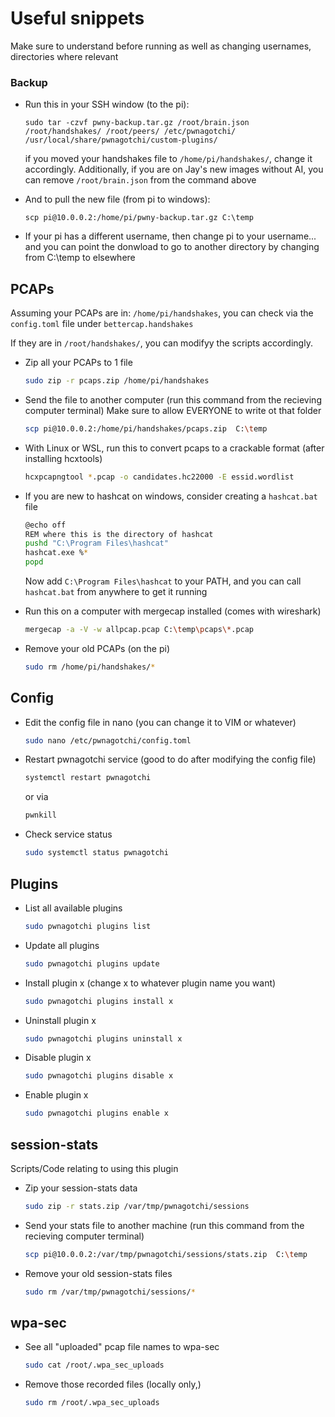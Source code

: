 # Useful snippets

Make sure to understand before running as well as changing usernames, directories where relevant

### Backup

* Run this in your SSH window (to the pi):

    ```sudo tar -czvf pwny-backup.tar.gz /root/brain.json /root/handshakes/ /root/peers/ /etc/pwnagotchi/ /usr/local/share/pwnagotchi/custom-plugins/```

    if you moved your handshakes file to ```/home/pi/handshakes/```, change it accordingly. Additionally, if you are on Jay's new images without AI, you can remove ```/root/brain.json``` from the command above
  
* And to pull the new file (from pi to windows):

    ```scp pi@10.0.0.2:/home/pi/pwny-backup.tar.gz C:\temp``` 

* If your pi has a different username, then change pi to your username... and you can point the donwload to go to another directory by changing from C:\temp to elsewhere


## PCAPs

Assuming your PCAPs are in: ```/home/pi/handshakes```, you can check via the ```config.toml``` file under ```bettercap.handshakes```

If they are in ```/root/handshakes/```, you can modifyy the scripts accordingly.

* Zip all your PCAPs to 1 file

    ```bash
    sudo zip -r pcaps.zip /home/pi/handshakes
    ```

* Send the file to another computer (run this command from the recieving computer terminal)
Make sure to allow EVERYONE to write ot that folder 

    ```bash
    scp pi@10.0.0.2:/home/pi/handshakes/pcaps.zip  C:\temp
    ```

* With Linux or WSL, run this to convert pcaps to a crackable format (after installing hcxtools)

    ```bash
    hcxpcapngtool *.pcap -o candidates.hc22000 -E essid.wordlist
    ```

* If you are new to hashcat on windows, consider creating a ```hashcat.bat``` file 

    ```bash
    @echo off
    REM where this is the directory of hashcat
    pushd "C:\Program Files\hashcat" 
    hashcat.exe %*
    popd
    ```

    Now add ```C:\Program Files\hashcat``` to your PATH, and you can call ```hashcat.bat``` from anywhere to get it running

* Run this on a computer with mergecap installed (comes with wireshark)

    ```bash
    mergecap -a -V -w allpcap.pcap C:\temp\pcaps\*.pcap
    ```

* Remove your old PCAPs (on the pi)

    ```bash
    sudo rm /home/pi/handshakes/*
    ```


## Config

* Edit the config file in nano (you can change it to VIM or whatever)

    ```bash
    sudo nano /etc/pwnagotchi/config.toml
    ```

* Restart pwnagotchi service (good to do after modifying the config file)

    ```bash
    systemctl restart pwnagotchi
    ```

    or via 
     ```bash
    pwnkill
    ```

* Check service status

    ```bash
    sudo systemctl status pwnagotchi
    ```

## Plugins

* List all available plugins

    ```bash
    sudo pwnagotchi plugins list
    ```
    
* Update all plugins

    ```bash
    sudo pwnagotchi plugins update
    ```

* Install plugin x (change x to whatever plugin name you want)

    ```bash
    sudo pwnagotchi plugins install x
    ```

* Uninstall plugin x

    ```bash
    sudo pwnagotchi plugins uninstall x
    ```

* Disable plugin x

    ```bash
    sudo pwnagotchi plugins disable x
    ```

* Enable plugin x

    ```bash
    sudo pwnagotchi plugins enable x
    ```


## session-stats 

Scripts/Code relating to using this plugin

* Zip your session-stats data

    ```bash
    sudo zip -r stats.zip /var/tmp/pwnagotchi/sessions
    ```

* Send your stats file to another machine (run this command from the recieving computer terminal)

    ```bash
    scp pi@10.0.0.2:/var/tmp/pwnagotchi/sessions/stats.zip  C:\temp
    ```

* Remove your old session-stats files

    ```bash
    sudo rm /var/tmp/pwnagotchi/sessions/*
    ```

## wpa-sec

* See all "uploaded" pcap file names to wpa-sec

    ```bash
    sudo cat /root/.wpa_sec_uploads
    ```

* Remove those recorded files (locally only,)

    ```bash
    sudo rm /root/.wpa_sec_uploads
    ```